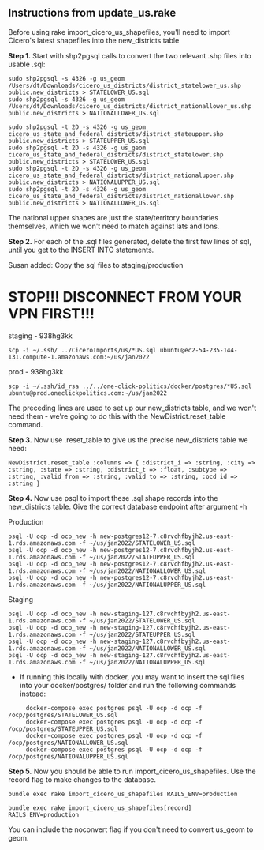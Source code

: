## Instructions from update_us.rake

Before using rake import_cicero_us_shapefiles, you'll need to import Cicero's latest shapefiles into the new_districts table

**Step 1.**  Start with shp2pgsql calls to convert the two relevant .shp files into usable .sql:
```
sudo shp2pgsql -s 4326 -g us_geom /Users/dt/Downloads/cicero_us_districts/district_statelower_us.shp public.new_districts > STATELOWER_US.sql
sudo shp2pgsql -s 4326 -g us_geom /Users/dt/Downloads/cicero_us_districts/district_nationallower_us.shp public.new_districts > NATIONALLOWER_US.sql

sudo shp2pgsql -t 2D -s 4326 -g us_geom cicero_us_state_and_federal_districts/district_stateupper.shp public.new_districts > STATEUPPER_US.sql
sudo shp2pgsql -t 2D -s 4326 -g us_geom cicero_us_state_and_federal_districts/district_statelower.shp public.new_districts > STATELOWER_US.sql
sudo shp2pgsql -t 2D -s 4326 -g us_geom cicero_us_state_and_federal_districts/district_nationalupper.shp public.new_districts > NATIONALUPPER_US.sql
sudo shp2pgsql -t 2D -s 4326 -g us_geom cicero_us_state_and_federal_districts/district_nationallower.shp public.new_districts > NATIONALLOWER_US.sql

```
The national upper shapes are just the state/territory boundaries themselves, which we won't need to match against lats and lons.

**Step 2.**  For each of the .sql files generated, delete the first few lines of sql, until you get to the INSERT INTO statements.

Susan added: Copy the sql files to staging/production

# STOP!!!  DISCONNECT FROM YOUR VPN FIRST!!!
staging - 938hg3kk
```
scp -i ~/.ssh/ ../CiceroImports/us/*US.sql ubuntu@ec2-54-235-144-131.compute-1.amazonaws.com:~/us/jan2022
```
prod - 938hg3kk
```
scp -i ~/.ssh/id_rsa ../../one-click-politics/docker/postgres/*US.sql ubuntu@prod.oneclickpolitics.com:~/us/jan2022
```

   The preceding lines are used to set up our new_districts table, and we won't need them - we're going to do this with the NewDistrict.reset_table command.

**Step 3.**  Now use .reset_table to give us the precise new_districts table we need:
```
NewDistrict.reset_table :columns => { :district_i => :string, :city => :string, :state => :string, :district_t => :float, :subtype => :string, :valid_from => :string, :valid_to => :string, :ocd_id => :string }
```

**Step 4.**  Now use psql to import these .sql shape records into the new_districts table.  Give the correct database endpoint after argument -h

Production
```
psql -U ocp -d ocp_new -h new-postgres12-7.c8rvchfbyjh2.us-east-1.rds.amazonaws.com -f ~/us/jan2022/STATELOWER_US.sql
psql -U ocp -d ocp_new -h new-postgres12-7.c8rvchfbyjh2.us-east-1.rds.amazonaws.com -f ~/us/jan2022/STATEUPPER_US.sql
psql -U ocp -d ocp_new -h new-postgres12-7.c8rvchfbyjh2.us-east-1.rds.amazonaws.com -f ~/us/jan2022/NATIONALLOWER_US.sql
psql -U ocp -d ocp_new -h new-postgres12-7.c8rvchfbyjh2.us-east-1.rds.amazonaws.com -f ~/us/jan2022/NATIONALUPPER_US.sql
```

Staging
```
psql -U ocp -d ocp_new -h new-staging-127.c8rvchfbyjh2.us-east-1.rds.amazonaws.com -f ~/us/jan2022/STATELOWER_US.sql
psql -U ocp -d ocp_new -h new-staging-127.c8rvchfbyjh2.us-east-1.rds.amazonaws.com -f ~/us/jan2022/STATEUPPER_US.sql
psql -U ocp -d ocp_new -h new-staging-127.c8rvchfbyjh2.us-east-1.rds.amazonaws.com -f ~/us/jan2022/NATIONALLOWER_US.sql
psql -U ocp -d ocp_new -h new-staging-127.c8rvchfbyjh2.us-east-1.rds.amazonaws.com -f ~/us/jan2022/NATIONALUPPER_US.sql
```

- If running this locally with docker, you may want to insert the sql files into your docker/postgres/ folder and run the following commands instead:
```
     docker-compose exec postgres psql -U ocp -d ocp -f /ocp/postgres/STATELOWER_US.sql
     docker-compose exec postgres psql -U ocp -d ocp -f /ocp/postgres/STATEUPPER_US.sql
     docker-compose exec postgres psql -U ocp -d ocp -f /ocp/postgres/NATIONALLOWER_US.sql
     docker-compose exec postgres psql -U ocp -d ocp -f /ocp/postgres/NATIONALUPPER_US.sql
```

**Step 5.**  Now you should be able to run import_cicero_us_shapefiles.  Use the record flag to make changes to the database.
```
bundle exec rake import_cicero_us_shapefiles RAILS_ENV=production

bundle exec rake import_cicero_us_shapefiles[record] RAILS_ENV=production
```
You can include the noconvert flag if you don't need to convert us_geom to geom.
